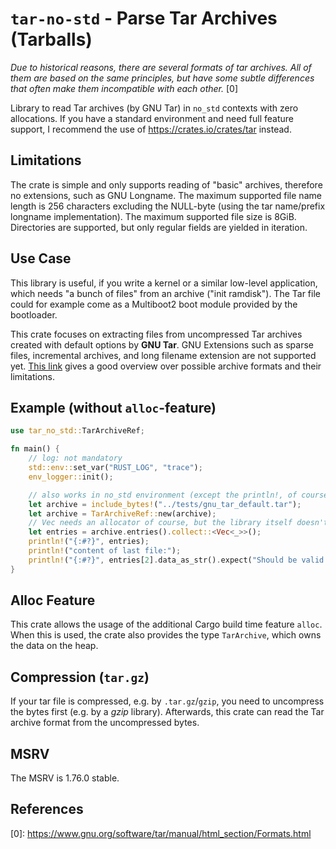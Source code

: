 # `tar-no-std` - Parse Tar Archives (Tarballs)

_Due to historical reasons, there are several formats of tar archives. All of them are based on the same principles,
but have some subtle differences that often make them incompatible with each other._ [0]

Library to read Tar archives (by GNU Tar) in `no_std` contexts with zero allocations. If you have a standard
environment and need full feature support, I recommend the use of <https://crates.io/crates/tar> instead.

## Limitations
The crate is simple and only supports reading of "basic" archives, therefore no extensions, such
as GNU Longname. The maximum supported file name length is 256 characters excluding the NULL-byte (using the tar name/prefix longname implementation). The maximum supported file size is 8GiB. Directories are supported, but only regular fields are yielded in iteration.


## Use Case

This library is useful, if you write a kernel or a similar low-level application, which needs
"a bunch of files" from an archive ("init ramdisk"). The Tar file could for example come
as a Multiboot2 boot module provided by the bootloader.

This crate focuses on extracting files from uncompressed Tar archives created with default options by **GNU Tar**.
GNU Extensions such as sparse files, incremental archives, and long filename extension are not supported yet.
[This link](https://www.gnu.org/software/tar/manual/html_section/Formats.html) gives a good overview over possible
archive formats and their limitations.

## Example (without `alloc`-feature)
```rust
use tar_no_std::TarArchiveRef;

fn main() {
    // log: not mandatory
    std::env::set_var("RUST_LOG", "trace");
    env_logger::init();

    // also works in no_std environment (except the println!, of course)
    let archive = include_bytes!("../tests/gnu_tar_default.tar");
    let archive = TarArchiveRef::new(archive);
    // Vec needs an allocator of course, but the library itself doesn't need one
    let entries = archive.entries().collect::<Vec<_>>();
    println!("{:#?}", entries);
    println!("content of last file:");
    println!("{:#?}", entries[2].data_as_str().expect("Should be valid UTF-8"));
}
```

## Alloc Feature
This crate allows the usage of the additional Cargo build time feature `alloc`. When this is used,
the crate also provides the type `TarArchive`, which owns the data on the heap.

## Compression (`tar.gz`)
If your tar file is compressed, e.g. by `.tar.gz`/`gzip`, you need to uncompress the bytes first
(e.g. by a *gzip* library). Afterwards, this crate can read the Tar archive format from the uncompressed
bytes.

## MSRV
The MSRV is 1.76.0 stable.


## References
[0]\: https://www.gnu.org/software/tar/manual/html_section/Formats.html
